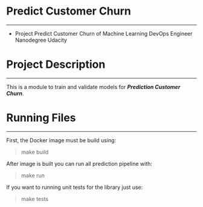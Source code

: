 # Predict Customer Churn

---

- Project Predict Customer Churn of Machine Learning DevOps Engineer Nanodegree Udacity

# Project Description

--- 

This is a module to train and validate models for ***Prediction Customer Churn***. 

# Running Files

--- 

First, the Docker image must be build using:
> make build

After image is built you can run all prediction pipeline with:
> make run

If you want to running unit tests for the library just use:
> make tests